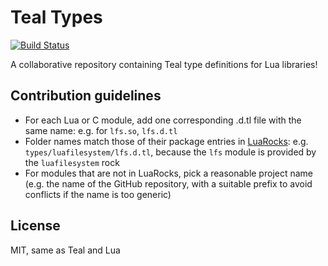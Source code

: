 Teal Types
====

[![Build Status](https://travis-ci.org/teal-language/teal-types.svg?branch=master)](https://travis-ci.org/teal-language/teal-types)

A collaborative repository containing Teal type definitions for Lua
libraries!

## Contribution guidelines

* For each Lua or C module, add one corresponding .d.tl file with the same name: e.g. for `lfs.so`, `lfs.d.tl`
* Folder names match those of their package entries in [LuaRocks](https://luarocks.org): e.g. `types/luafilesystem/lfs.d.tl`, because the `lfs` module is provided by the `luafilesystem` rock
* For modules that are not in LuaRocks, pick a reasonable project name (e.g. the name of the GitHub repository, with a suitable prefix to avoid conflicts if the name is too generic)

## License

MIT, same as Teal and Lua
